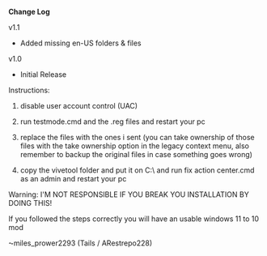 **Change Log**

v1.1

* Added missing en-US folders & files

v1.0

* Initial Release

Instructions:

1. disable user account control (UAC)

2. run testmode.cmd and the .reg files and restart your pc 

3. replace the files with the ones i sent (you can take ownership of those files with the take ownership option in the legacy context menu, also remember to backup the original files in case something goes wrong)

4. copy the vivetool folder and put it on C:\ and run fix action center.cmd as an admin and restart your pc


Warning:
I'M NOT RESPONSIBLE IF YOU BREAK YOU INSTALLATION BY DOING THIS!


If you followed the steps correctly you will have an usable windows 11 to 10 mod

⁓miles_prower2293 (Tails / ARestrepo228)
